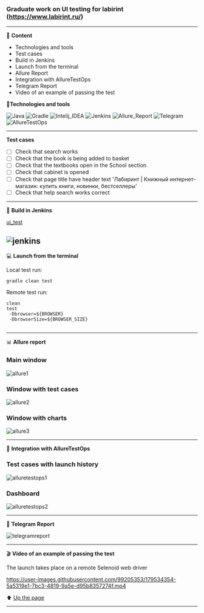 ###  Graduate work on UI testing for labirint (https://www.labirint.ru/)
---

<a id="anchor"></a>

:closed_book: __Content__
+ Technologies and tools
+ Test cases
+ Build in Jenkins
+ Launch from the terminal
+ Allure Report
+ Integration with AllureTestOps
+ Telegram Report
+ Video of an example of passing the test



:toolbox:__Technologies and tools__

![Java](https://user-images.githubusercontent.com/99205353/176089306-25bd3a87-d157-44e7-8dce-9b78c46903b3.png)
![Gradle](https://user-images.githubusercontent.com/99205353/176089337-996bd879-5d6e-4dce-a92d-f5baa997009d.png)
![Intelij_IDEA](https://user-images.githubusercontent.com/99205353/176089342-13de613d-5aa5-45b2-b355-8ebf8879c4e2.png)
![Jenkins](https://user-images.githubusercontent.com/99205353/176089357-5edb7793-1c6e-40ee-9fa3-4551e15c9792.png)
![Allure_Report](https://user-images.githubusercontent.com/99205353/176089388-1e6d5743-9e68-4e77-87fc-941affe0e7dd.png)
![Telegram](https://user-images.githubusercontent.com/99205353/176089393-33897979-7898-4d16-9259-5dbb134c7f2c.png)
![AllureTestOps](https://user-images.githubusercontent.com/99205353/178306928-b4276a60-726c-4017-b3c3-adc0da7c890a.png)

---
__Test cases__

- [ ] Check that search works
- [ ] Сheck that the book is being added to basket
- [ ] Check that the textbooks open in the School section
- [ ] Check that cabinet is opened
- [ ] Check that page title have header text 'Лабиринт | Книжный интернет-магазин: купить книги, новинки, бестселлеры'
- [ ] Check that help search works correct

---
:toolbox: __Build in Jenkins__

[ui_test](https://jenkins.autotests.cloud/job/ui_test/)

![jenkins](https://user-images.githubusercontent.com/99205353/179532406-e7fd925c-6925-47ce-ba17-8e352084bdd2.png)
---
:computer: __Launch from the terminal__

Local test run:

```
gradle clean test 
```
Remote test run:
```
clean
test
 -Dbrowser=${BROWSER}
 -DbrowserSize=${BROWSER_SIZE}
 
```

---

:bar_chart: __Allure report__

### Main window

![allure1](https://user-images.githubusercontent.com/99205353/179533148-2c967be2-27d0-4bd1-983a-8cb3b43fa4ae.png)

### Window with test cases

![allure2](https://user-images.githubusercontent.com/99205353/179533559-149c9941-506d-4061-858d-2e858357ff24.png)

### Window with charts

![allure3](https://user-images.githubusercontent.com/99205353/179533682-d7f7b1ae-ed4f-44bb-870a-d40cc4a61158.png)


---
:toolbox: __Integration with AllureTestOps__

### Test cases with launch history

![alluretestops1](https://user-images.githubusercontent.com/99205353/179533770-03c145f7-8680-4d0a-bf47-79a06f7e5596.png)

### Dashboard

![alluretestops2](https://user-images.githubusercontent.com/99205353/179533839-f1e5e747-d65f-4388-b8d7-19b0cf8f3897.png)

---
:incoming_envelope: __Telegram Report__

![telegramreport](https://user-images.githubusercontent.com/99205353/179534104-fc6dfe82-9dce-4f83-a36c-dbc3ffe60904.png)

---
:clapper: __Video of an example of passing the test__

The launch takes place on a remote Selenoid web driver




https://user-images.githubusercontent.com/99205353/179534354-5a5319e1-7bc3-4819-9a5e-d95b8357274f.mp4




:arrow_up: [Up the page](#anchor)

---

